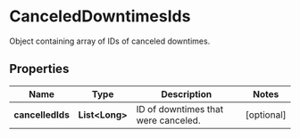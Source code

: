 

# CanceledDowntimesIds

Object containing array of IDs of canceled downtimes.

## Properties

Name | Type | Description | Notes
------------ | ------------- | ------------- | -------------
**cancelledIds** | **List&lt;Long&gt;** | ID of downtimes that were canceled. |  [optional]



